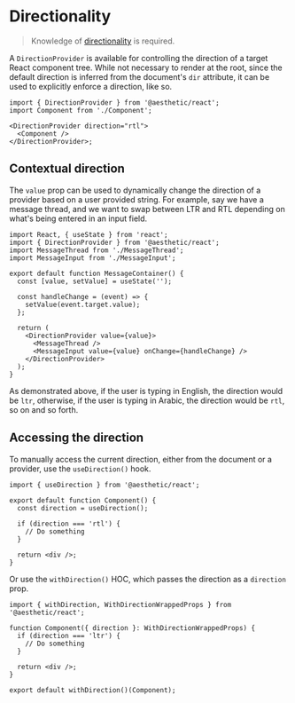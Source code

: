 # Directionality

> Knowledge of [directionality](../../development/direction.md) is required.

A `DirectionProvider` is available for controlling the direction of a target React component tree.
While not necessary to render at the root, since the default direction is inferred from the
document's `dir` attribute, it can be used to explicitly enforce a direction, like so.

```tsx
import { DirectionProvider } from '@aesthetic/react';
import Component from './Component';

<DirectionProvider direction="rtl">
  <Component />
</DirectionProvider>;
```

## Contextual direction

The `value` prop can be used to dynamically change the direction of a provider based on a user
provided string. For example, say we have a message thread, and we want to swap between LTR and RTL
depending on what's being entered in an input field.

```tsx
import React, { useState } from 'react';
import { DirectionProvider } from '@aesthetic/react';
import MessageThread from './MessageThread';
import MessageInput from './MessageInput';

export default function MessageContainer() {
  const [value, setValue] = useState('');

  const handleChange = (event) => {
    setValue(event.target.value);
  };

  return (
    <DirectionProvider value={value}>
      <MessageThread />
      <MessageInput value={value} onChange={handleChange} />
    </DirectionProvider>
  );
}
```

As demonstrated above, if the user is typing in English, the direction would be `ltr`, otherwise, if
the user is typing in Arabic, the direction would be `rtl`, so on and so forth.

## Accessing the direction

To manually access the current direction, either from the document or a provider, use the
`useDirection()` hook.

```tsx
import { useDirection } from '@aesthetic/react';

export default function Component() {
  const direction = useDirection();

  if (direction === 'rtl') {
    // Do something
  }

  return <div />;
}
```

Or use the `withDirection()` HOC, which passes the direction as a `direction` prop.

```tsx
import { withDirection, WithDirectionWrappedProps } from '@aesthetic/react';

function Component({ direction }: WithDirectionWrappedProps) {
  if (direction === 'ltr') {
    // Do something
  }

  return <div />;
}

export default withDirection()(Component);
```
